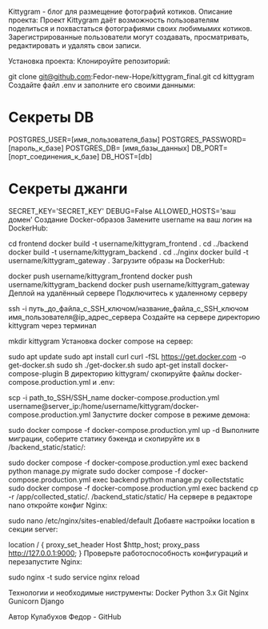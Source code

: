 Kittygram - блог для размещение фотографий котиков.
Описание проекта:
Проект Kittygram даёт возможность пользователям поделиться и похвастаться фотографиями своих любимымих котиков. Зарегистрированные пользователи могут создавать, просматривать, редактировать и удалять свои записи.

Установка проекта:
Клонироуйте репозиторий:

git clone git@github.com:Fedor-new-Hope/kittygram_final.git
cd kittygram
Создайте файл .env и заполните его своими данными:

# Секреты DB
POSTGRES_USER=[имя_пользователя_базы]
POSTGRES_PASSWORD=[пароль_к_базе]
POSTGRES_DB= [имя_базы_данных]
DB_PORT=[порт_соединения_к_базе]
DB_HOST=[db]

# Секреты джанги
SECRET_KEY='SECRET_KEY'
DEBUG=False
ALLOWED_HOSTS='ваш домен'
Создание Docker-образов
Замените username на ваш логин на DockerHub:

cd frontend
docker build -t username/kittygram_frontend .
cd ../backend
docker build -t username/kittygram_backend .
cd ../nginx
docker build -t username/kittygram_gateway . 
Загрузите образы на DockerHub:

docker push username/kittygram_frontend
docker push username/kittygram_backend
docker push username/kittygram_gateway
Деплой на удалённый сервере
Подключитесь к удаленному серверу

ssh -i путь_до_файла_с_SSH_ключом/название_файла_с_SSH_ключом имя_пользователя@ip_адрес_сервера 
Создайте на сервере директорию kittygram через терминал

mkdir kittygram
Установка docker compose на сервер:

sudo apt update
sudo apt install curl
curl -fSL https://get.docker.com -o get-docker.sh
sudo sh ./get-docker.sh
sudo apt-get install docker-compose-plugin
В директорию kittygram/ скопируйте файлы docker-compose.production.yml и .env:

scp -i path_to_SSH/SSH_name docker-compose.production.yml username@server_ip:/home/username/kittygram/docker-compose.production.yml
Запустите docker compose в режиме демона:

sudo docker compose -f docker-compose.production.yml up -d
Выполните миграции, соберите статику бэкенда и скопируйте их в /backend_static/static/:

sudo docker compose -f docker-compose.production.yml exec backend python manage.py migrate
sudo docker compose -f docker-compose.production.yml exec backend python manage.py collectstatic
sudo docker compose -f docker-compose.production.yml exec backend cp -r /app/collected_static/. /backend_static/static/
На сервере в редакторе nano откройте конфиг Nginx:

sudo nano /etc/nginx/sites-enabled/default
Добавте настройки location в секции server:

location / {
    proxy_set_header Host $http_host;
    proxy_pass http://127.0.0.1:9000;
}
Проверьте работоспособность конфигураций и перезапустите Nginx:

sudo nginx -t 
sudo service nginx reload

Технологии и необходимые ниструменты:
Docker
Python 3.x
Git
Nginx
Gunicorn
Django 

Автор
Кулабухов Федор - GitHub